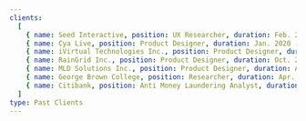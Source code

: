 ```yaml
---
clients:
  [
    { name: Seed Interactive, position: UX Researcher, duration: Feb. 2020 - May 2020, type: Contract, time: Part-time, location: Toronto, url: https://seedinteractive.co/, logo },
    { name: Cya Live, position: Product Designer, duration: Jan. 2020 - Feb. 2020, type: Internship, time: Part-time, location: Toronto, url: https://www.cya.live/, logo },
    { name: iVirtual Technologies Inc., position: Product Designer, duration: Jul. 2019 - Oct. 2019, type: Contract, time: Part-time, location: Toronto, url: https://ivirtual.com/, logo },
    { name: RainGrid Inc., position: Product Designer, duration: Oct. 2018 - May. 2019, type: Contract, time: Part-time, location: Toronto, url: https://www.raingrid.com/, logo },
    { name: MLD Solutions Inc., position: Product Designer, duration: Apr. 2018 - Oct. 2018, type: Contract, time: Part-time, location: Toronto, url: https://www.mldsolutions.com/, logo },
    { name: George Brown College, position: Researcher, duration: Apr. 2018 - May 2020, type: Contract, time: Part-time, location: Toronto, url: https://www.gbcresearch.ca/, logo },
    { name: Citibank, position: Anti Money Laundering Analyst, duration: Dec. 2015 - Dec. 2016, type: Permanent, time: Full-Time, location: Istanbul, url: https://www.mldsolutions.com/, logo },
  ]
type: Past Clients
---
```

